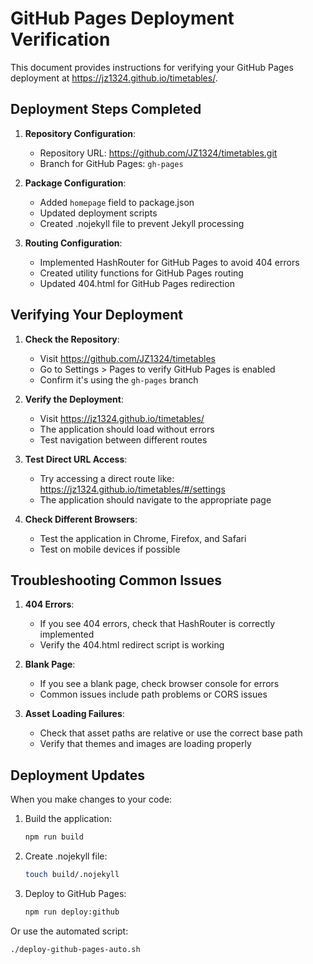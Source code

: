# GitHub Pages Deployment Verification

This document provides instructions for verifying your GitHub Pages deployment at https://jz1324.github.io/timetables/.

## Deployment Steps Completed

1. **Repository Configuration**:
   - Repository URL: https://github.com/JZ1324/timetables.git
   - Branch for GitHub Pages: `gh-pages`

2. **Package Configuration**:
   - Added `homepage` field to package.json
   - Updated deployment scripts
   - Created .nojekyll file to prevent Jekyll processing

3. **Routing Configuration**:
   - Implemented HashRouter for GitHub Pages to avoid 404 errors
   - Created utility functions for GitHub Pages routing
   - Updated 404.html for GitHub Pages redirection

## Verifying Your Deployment

1. **Check the Repository**:
   - Visit https://github.com/JZ1324/timetables
   - Go to Settings > Pages to verify GitHub Pages is enabled
   - Confirm it's using the `gh-pages` branch

2. **Verify the Deployment**:
   - Visit https://jz1324.github.io/timetables/
   - The application should load without errors
   - Test navigation between different routes

3. **Test Direct URL Access**:
   - Try accessing a direct route like: https://jz1324.github.io/timetables/#/settings
   - The application should navigate to the appropriate page

4. **Check Different Browsers**:
   - Test the application in Chrome, Firefox, and Safari
   - Test on mobile devices if possible

## Troubleshooting Common Issues

1. **404 Errors**:
   - If you see 404 errors, check that HashRouter is correctly implemented
   - Verify the 404.html redirect script is working

2. **Blank Page**:
   - If you see a blank page, check browser console for errors
   - Common issues include path problems or CORS issues

3. **Asset Loading Failures**:
   - Check that asset paths are relative or use the correct base path
   - Verify that themes and images are loading properly

## Deployment Updates

When you make changes to your code:

1. Build the application:
   ```bash
   npm run build
   ```

2. Create .nojekyll file:
   ```bash
   touch build/.nojekyll
   ```

3. Deploy to GitHub Pages:
   ```bash
   npm run deploy:github
   ```

Or use the automated script:
```bash
./deploy-github-pages-auto.sh
```
